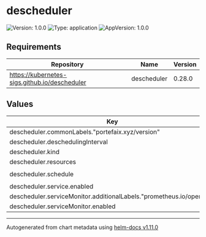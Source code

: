 # descheduler

![Version: 1.0.0](https://img.shields.io/badge/Version-1.0.0-informational?style=flat-square) ![Type: application](https://img.shields.io/badge/Type-application-informational?style=flat-square) ![AppVersion: 1.0.0](https://img.shields.io/badge/AppVersion-1.0.0-informational?style=flat-square)

## Requirements

| Repository | Name | Version |
|------------|------|---------|
| https://kubernetes-sigs.github.io/descheduler | descheduler | 0.28.0 |

## Values

| Key | Type | Default | Description |
|-----|------|---------|-------------|
| descheduler.commonLabels."portefaix.xyz/version" | string | `"v0.54.0"` |  |
| descheduler.deschedulingInterval | string | `"5m"` |  |
| descheduler.kind | string | `"CronJob"` |  |
| descheduler.resources | object | `{}` |  |
| descheduler.schedule | string | `"*/10 * * * *"` |  |
| descheduler.service.enabled | bool | `true` |  |
| descheduler.serviceMonitor.additionalLabels."prometheus.io/operator" | string | `"portefaix"` |  |
| descheduler.serviceMonitor.enabled | bool | `true` |  |

----------------------------------------------
Autogenerated from chart metadata using [helm-docs v1.11.0](https://github.com/norwoodj/helm-docs/releases/v1.11.0)
